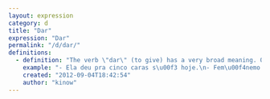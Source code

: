 ```yaml
---
layout: expression
category: d
title: "Dar"
expression: "Dar"
permalink: "/d/dar/"
definitions:
  - definition: "The verb \"dar\" (to give) has a very broad meaning. One of the possible uses is sexual: when a girl has sex, she \"gives\" (d\u00e1) to the guy. Another possible use is to describe the growth of fruit, vegetables and such. So, for example, in this kind of soil, it \"gives\" (d\u00e1) strawberries."
    example: "- Ela deu pra cinco caras s\u00f3 hoje.\n- Fem\u00f4nemo!"
    created: "2012-09-04T18:42:54"
    author: "kinow"
---
```

